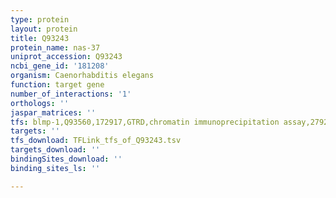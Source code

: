```yaml
---
type: protein
layout: protein
title: Q93243
protein_name: nas-37
uniprot_accession: Q93243
ncbi_gene_id: '181208'
organism: Caenorhabditis elegans
function: target gene
number_of_interactions: '1'
orthologs: ''
jaspar_matrices: ''
tfs: blmp-1,Q93560,172917,GTRD,chromatin immunoprecipitation assay,27924024%5Buid%5D,No
targets: ''
tfs_download: TFLink_tfs_of_Q93243.tsv
targets_download: ''
bindingSites_download: ''
binding_sites_ls: ''

---
```

